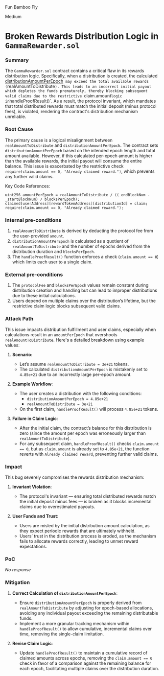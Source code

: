 Fun Bamboo Fly

Medium

# Broken Rewards Distribution Logic in `GammaRewarder.sol`

### Summary

The `GammaRewarder.sol` contract contains a critical flaw in its rewards distribution logic. Specifically, when a distribution is created, the calculated [distributionAmountPerEpoch](https://github.com/sherlock-audit/2024-10-gamma-rewarder/blob/main/GammaRewarder/contracts/GammaRewarder.sol#L20)` may exceed the total available rewards (`realAmountToDistribute`). This leads to an incorrect initial payout which depletes the funds prematurely, thereby blocking subsequent valid claims due to the restrictive `claim.amount` logic in `handleProofResult()`. As a result, the protocol invariant, which mandates that total distributed rewards must match the initial deposit (minus protocol fees), is violated, rendering the contract's distribution mechanism unreliable.

### Root Cause

The primary cause is a logical misalignment between `realAmountToDistribute` and `distributionAmountPerEpoch`. The contract sets `distributionAmountPerEpoch` based on the intended epoch length and total amount available. However, if this calculated per-epoch amount is higher than the available rewards, the initial payout will consume the entire balance. This issue is exacerbated by the restrictive check `require(claim.amount == 0, "Already claimed reward.")`, which prevents any further valid claims.

Key Code References:
```solidity
uint256 amountPerEpoch = realAmountToDistribute / ((_endBlockNum - _startBlockNum) / blocksPerEpoch);
claimed[userAddress][rewardTokenAddress][distributionId] = claim;
require(claim.amount == 0, "Already claimed reward.");
```

### Internal pre-conditions


1. `realAmountToDistribute` is derived by deducting the protocol fee from the user-provided `amount`.
2. `distributionAmountPerEpoch` is calculated as a quotient of `realAmountToDistribute` and the number of epochs derived from the distribution duration and `blocksPerEpoch`.
3. The `handleProofResult()` function enforces a check (`claim.amount == 0`) which limits each user to a single claim.


### External pre-conditions


1. The `protocolFee` and `blocksPerEpoch` values remain constant during distribution creation and handling but can lead to improper distributions due to these initial calculations.
2. Users depend on multiple claims over the distribution’s lifetime, but the restrictive claim logic blocks subsequent valid claims.

### Attack Path

This issue impacts distribution fulfillment and user claims, especially when calculations result in an `amountPerEpoch` that overshoots `realAmountToDistribute`. Here's a detailed breakdown using example values:

1. **Scenario**:
   - Let’s assume `realAmountToDistribute = 3e+21` tokens.
   - The calculated `distributionAmountPerEpoch` is mistakenly set to `4.85e+21` due to an incorrectly large per-epoch amount.
   
2. **Example Workflow**:
   - The user creates a distribution with the following conditions:
     - `distributionAmountPerEpoch = 4.85e+21`
     - `realAmountToDistribute = 3e+21`
   - On the first claim, `handleProofResult()` will process `4.85e+21` tokens.
   
3. **Failure in Claim Logic**:
   - After the initial claim, the contract’s balance for this distribution is zero (since the amount per epoch was erroneously larger than `realAmountToDistribute`).
   - For any subsequent claim, `handleProofResult()` checks `claim.amount == 0`, but as `claim.amount` is already set to `4.85e+21`, the function reverts with `Already claimed reward`, preventing further valid claims.

### Impact

This bug severely compromises the rewards distribution mechanism:
1. **Invariant Violation**:
   - The protocol's invariant — ensuring total distributed rewards match the initial deposit minus fees — is broken as it blocks incremental claims due to overestimated payouts.

2. **User Funds and Trust**:
   - Users are misled by the initial distribution amount calculation, as they expect periodic rewards that are ultimately withheld.
   - Users’ trust in the distribution process is eroded, as the mechanism fails to allocate rewards correctly, leading to unmet reward expectations.

### PoC

_No response_

### Mitigation

1. **Correct Calculation of `distributionAmountPerEpoch`**:
   - Ensure `distributionAmountPerEpoch` is properly derived from `realAmountToDistribute` by adjusting for epoch-based allocations, avoiding any individual payout exceeding the remaining distributable funds.
   - Implement a more granular tracking mechanism within `handleProofResult()` to allow cumulative, incremental claims over time, removing the single-claim limitation.

2. **Revise Claim Logic**:
   - Update `handleProofResult()` to maintain a cumulative record of claimed amounts across epochs, removing the `claim.amount == 0` check in favor of a comparison against the remaining balance for each epoch, facilitating multiple claims over the distribution duration.
